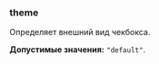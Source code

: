 ### theme

Определяет внешний вид чекбокса.

<!-- props:start -->

**Допустимые значения:** `"default"`.

<!-- props:end -->
